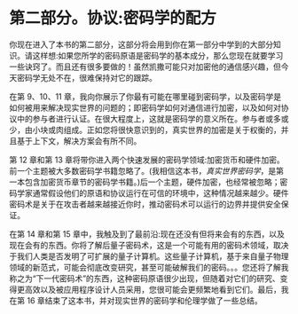 # 第二部分。协议:密码学的配方

你现在进入了本书的第二部分，这部分将会用到你在第一部分中学到的大部分知识。请这样想:如果您所学的密码原语是密码学的基本成分，那么您现在就要学习一些诀窍了。而且还有很多要做的！虽然凯撒可能只对加密他的通信感兴趣，但今天密码学无处不在，很难保持对它的跟踪。

在第 9、10、11 章，我向你展示了你最有可能在哪里碰到密码学，以及密码学是如何被用来解决现实世界的问题的；即密码学如何对通信进行加密，以及如何对协议中的参与者进行认证。在很大程度上，这就是密码学的意义所在。参与者或多或少，由小块或肉组成。正如您将很快意识到的，真实世界的加密是关于权衡的，并且基于上下文，解决方案会有所不同。

第 12 章和第 13 章将带你进入两个快速发展的密码学领域:加密货币和硬件加密。前一个主题被大多数密码学书籍忽略了。(我相信这本书，*真实世界密码学*，是第一本包含加密货币章节的密码学书籍。)后一个主题，硬件加密，也经常被忽略；密码学家通常假设他们的原语和协议运行在可信的环境中，这种情况越来越少。硬件密码术是关于在攻击者越来越接近你时，推动密码术可以运行的边界并提供安全保证。

在第 14 章和第 15 章中，我触及到了最前沿:现在还没有但将来会有的东西，以及现在会有的东西。你将了解后量子密码术，这是一个可能有用的密码术领域，取决于我们人类是否发明了可扩展的量子计算机。这些量子计算机，基于来自量子物理领域的新范式，可能会彻底改变研究，甚至可能破解我们的密码。。。您还将了解我称之为“下一代密码术”的东西，这种密码原语很少出现，但随着对它们的研究、变得更高效以及被应用程序设计人员采用，您很可能会更频繁地看到它们。最后，我在第 16 章结束了这本书，并对现实世界的密码学和伦理学做了一些总结。